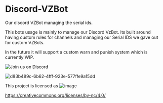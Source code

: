 # Discord-VZBot
Our discord VZBot managing the serial ids.

This bots usage is mainly to manage our Discord VzBot. 
Its built around having custom rules for channels and managing our Serial IDS we gave out for custom VZBots.

In the future it will support a custom warn and punish system which is currently WIP.

![Join us on Discord](https://discordapp.com/api/guilds/829828765512106054/widget.png?style=banner2)


![d83b489c-6b62-4fff-923e-577ffe9a15dd](https://user-images.githubusercontent.com/37383368/148010563-464f9006-6cf8-4430-93d2-a66cc4282bac.jpg)


This project is licensed as
![image](https://user-images.githubusercontent.com/37383368/139769027-7267da5b-7f58-499d-96bc-e41d164a3aac.png)

https://creativecommons.org/licenses/by-nc/4.0/
